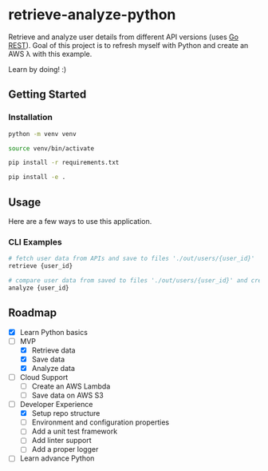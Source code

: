 # retrieve-analyze-python
 Retrieve and analyze user details from different API versions (uses [Go REST](https://gorest.co.in)). Goal of this project is to refresh myself with Python and create an AWS λ with this example.

 Learn by doing! :)

<!-- GETTING STARTED -->
## Getting Started

### Installation

```sh
python -m venv venv

source venv/bin/activate

pip install -r requirements.txt

pip install -e .
```

<!-- USAGE EXAMPLES -->
## Usage

Here are a few ways to use this application.

### CLI Examples

```sh
# fetch user data from APIs and save to files './out/users/{user_id}'
retrieve {user_id}

# compare user data from saved to files './out/users/{user_id}' and create `analyze.json`
analyze {user_id}
```

<!-- ROADMAP -->
## Roadmap

- [x] Learn Python basics
- [ ] MVP
    - [x] Retrieve data
    - [x] Save data
    - [x] Analyze data
- [ ] Cloud Support
    - [ ] Create an AWS Lambda
    - [ ] Save data on AWS S3
- [ ] Developer Experience
    - [x] Setup repo structure
    - [ ] Environment and configuration properties
    - [ ] Add a unit test framework
    - [ ] Add linter support
    - [ ] Add a proper logger
- [ ] Learn advance Python
